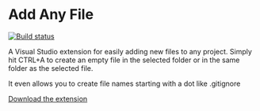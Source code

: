 Add Any File
==========

[![Build status](https://ci.appveyor.com/api/projects/status/252jpryc38qah37x)](https://ci.appveyor.com/project/madskristensen/addanyfile)

A Visual Studio extension for easily adding new files to any project. Simply hit CTRL+A to create an empty file in the 
selected folder or in the same folder as the selected file.

It even allows you to create file names starting with a dot like .gitignore

[Download the extension](http://visualstudiogallery.msdn.microsoft.com/3f820e99-6c0d-41db-aa74-a18d9623b1f3)
